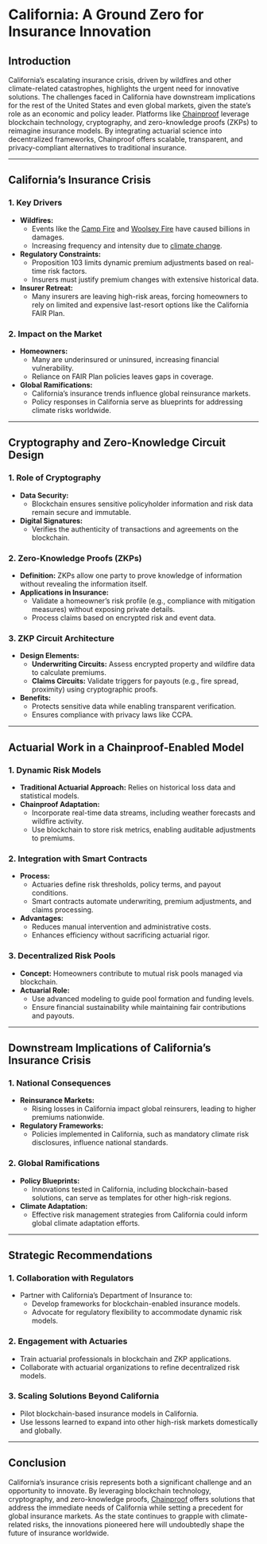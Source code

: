 # California: A Ground Zero for Insurance Innovation

## Introduction
California’s escalating insurance crisis, driven by wildfires and other climate-related catastrophes, highlights the urgent need for innovative solutions. The challenges faced in California have downstream implications for the rest of the United States and even global markets, given the state’s role as an economic and policy leader. Platforms like [Chainproof](./CHAINPROOF.md) leverage blockchain technology, cryptography, and zero-knowledge proofs (ZKPs) to reimagine insurance models. By integrating actuarial science into decentralized frameworks, Chainproof offers scalable, transparent, and privacy-compliant alternatives to traditional insurance.

---

## California’s Insurance Crisis

### 1. **Key Drivers**
- **Wildfires:**
  - Events like the [Camp Fire](https://en.wikipedia.org/wiki/Camp_Fire_(2018)) and [Woolsey Fire](https://en.wikipedia.org/wiki/Woolsey_Fire) have caused billions in damages.
  - Increasing frequency and intensity due to [climate change](https://en.wikipedia.org/wiki/Climate_change).
- **Regulatory Constraints:**
  - Proposition 103 limits dynamic premium adjustments based on real-time risk factors.
  - Insurers must justify premium changes with extensive historical data.
- **Insurer Retreat:**
  - Many insurers are leaving high-risk areas, forcing homeowners to rely on limited and expensive last-resort options like the California FAIR Plan.

### 2. **Impact on the Market**
- **Homeowners:**
  - Many are underinsured or uninsured, increasing financial vulnerability.
  - Reliance on FAIR Plan policies leaves gaps in coverage.
- **Global Ramifications:**
  - California’s insurance trends influence global reinsurance markets.
  - Policy responses in California serve as blueprints for addressing climate risks worldwide.

---

## Cryptography and Zero-Knowledge Circuit Design

### 1. **Role of Cryptography**
- **Data Security:**
  - Blockchain ensures sensitive policyholder information and risk data remain secure and immutable.
- **Digital Signatures:**
  - Verifies the authenticity of transactions and agreements on the blockchain.

### 2. **Zero-Knowledge Proofs (ZKPs)**
- **Definition:** ZKPs allow one party to prove knowledge of information without revealing the information itself.
- **Applications in Insurance:**
  - Validate a homeowner’s risk profile (e.g., compliance with mitigation measures) without exposing private details.
  - Process claims based on encrypted risk and event data.

### 3. **ZKP Circuit Architecture**
- **Design Elements:**
  - **Underwriting Circuits:** Assess encrypted property and wildfire data to calculate premiums.
  - **Claims Circuits:** Validate triggers for payouts (e.g., fire spread, proximity) using cryptographic proofs.
- **Benefits:**
  - Protects sensitive data while enabling transparent verification.
  - Ensures compliance with privacy laws like CCPA.

---

## Actuarial Work in a Chainproof-Enabled Model

### 1. **Dynamic Risk Models**
- **Traditional Actuarial Approach:** Relies on historical loss data and statistical models.
- **Chainproof Adaptation:**
  - Incorporate real-time data streams, including weather forecasts and wildfire activity.
  - Use blockchain to store risk metrics, enabling auditable adjustments to premiums.

### 2. **Integration with Smart Contracts**
- **Process:**
  - Actuaries define risk thresholds, policy terms, and payout conditions.
  - Smart contracts automate underwriting, premium adjustments, and claims processing.
- **Advantages:**
  - Reduces manual intervention and administrative costs.
  - Enhances efficiency without sacrificing actuarial rigor.

### 3. **Decentralized Risk Pools**
- **Concept:** Homeowners contribute to mutual risk pools managed via blockchain.
- **Actuarial Role:**
  - Use advanced modeling to guide pool formation and funding levels.
  - Ensure financial sustainability while maintaining fair contributions and payouts.

---

## Downstream Implications of California’s Insurance Crisis

### 1. **National Consequences**
- **Reinsurance Markets:**
  - Rising losses in California impact global reinsurers, leading to higher premiums nationwide.
- **Regulatory Frameworks:**
  - Policies implemented in California, such as mandatory climate risk disclosures, influence national standards.

### 2. **Global Ramifications**
- **Policy Blueprints:**
  - Innovations tested in California, including blockchain-based solutions, can serve as templates for other high-risk regions.
- **Climate Adaptation:**
  - Effective risk management strategies from California could inform global climate adaptation efforts.

---

## Strategic Recommendations

### 1. **Collaboration with Regulators**
- Partner with California’s Department of Insurance to:
  - Develop frameworks for blockchain-enabled insurance models.
  - Advocate for regulatory flexibility to accommodate dynamic risk models.

### 2. **Engagement with Actuaries**
- Train actuarial professionals in blockchain and ZKP applications.
- Collaborate with actuarial organizations to refine decentralized risk models.

### 3. **Scaling Solutions Beyond California**
- Pilot blockchain-based insurance models in California.
- Use lessons learned to expand into other high-risk markets domestically and globally.

---

## Conclusion
California’s insurance crisis represents both a significant challenge and an opportunity to innovate. By leveraging blockchain technology, cryptography, and zero-knowledge proofs, [Chainproof](./CHAINPROOF.md) offers solutions that address the immediate needs of California while setting a precedent for global insurance markets. As the state continues to grapple with climate-related risks, the innovations pioneered here will undoubtedly shape the future of insurance worldwide.
